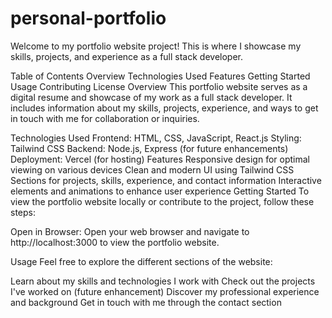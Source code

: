 # personal-portfolio

Welcome to my portfolio website project! This is where I showcase my skills, projects, and experience as a full stack developer.

Table of Contents
Overview
Technologies Used
Features
Getting Started
Usage
Contributing
License
Overview
This portfolio website serves as a digital resume and showcase of my work as a full stack developer. It includes information about my skills, projects, experience, and ways to get in touch with me for collaboration or inquiries.

Technologies Used
Frontend: HTML, CSS, JavaScript, React.js
Styling: Tailwind CSS
Backend: Node.js, Express (for future enhancements)
Deployment: Vercel (for hosting)
Features
Responsive design for optimal viewing on various devices
Clean and modern UI using Tailwind CSS
Sections for projects, skills, experience, and contact information
Interactive elements and animations to enhance user experience
Getting Started
To view the portfolio website locally or contribute to the project, follow these steps:


Open in Browser:
Open your web browser and navigate to http://localhost:3000 to view the portfolio website.

Usage
Feel free to explore the different sections of the website:

Learn about my skills and technologies I work with
Check out the projects I've worked on (future enhancement)
Discover my professional experience and background
Get in touch with me through the contact section